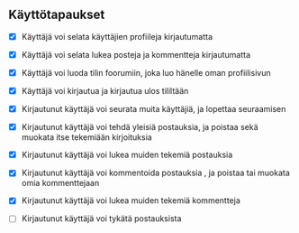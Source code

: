 ## Käyttötapaukset

- [x] Käyttäjä voi selata käyttäjien profiileja kirjautumatta

- [x] Käyttäjä voi selata lukea posteja ja kommentteja kirjautumatta

- [x] Käyttäjä voi luoda tilin foorumiin, joka luo hänelle oman profiilisivun

- [x] Käyttäjä voi kirjautua ja kirjautua ulos tililtään

- [x] Kirjautunut käyttäjä voi seurata muita käyttäjiä, ja lopettaa seuraamisen

- [x] Kirjautunut käyttäjä voi tehdä yleisiä postauksia, ja poistaa sekä muokata itse tekemiään kirjoituksia

- [x] Kirjautunut käyttäjä voi lukea muiden tekemiä postauksia 

- [x] Kirjautunut käyttäjä voi kommentoida postauksia , ja poistaa tai muokata omia kommenttejaan

- [x] Kirjautunut käyttäjä voi lukea muiden tekemiä kommentteja

- [ ] Kirjautunut käyttäjä voi tykätä postauksista
